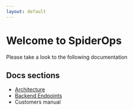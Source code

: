 ```yaml
---
layout: default
---
```


# Welcome to SpiderOps

Please take a look to the following documentation

## Docs sections

- [Architecture](Architecture.md)
- [Backend Endpoints](Backend%20endpoints.md)
- Customers manual

